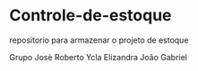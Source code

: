 # Controle-de-estoque
repositorio para armazenar o projeto de estoque 

Grupo
Josè Roberto
Ycla
Elizandra
João Gabriel 
